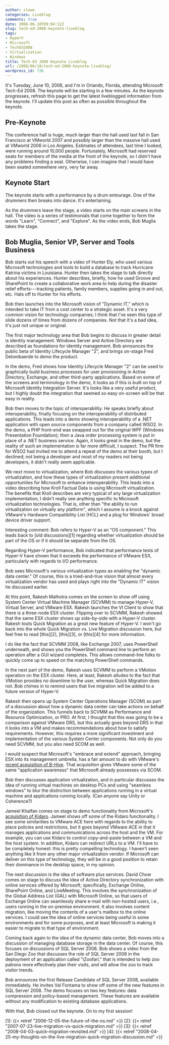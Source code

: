 ```yaml
---
author: slowe
categories: Liveblog
comments: true
date: 2008-06-10T09:04:12Z
slug: tech-ed-2008-keynote-liveblog
tags:
- HyperV
- Microsoft
- TechEd2008
- Virtualization
- Windows
title: Tech-Ed 2008 Keynote Liveblog
url: /2008/06/10/tech-ed-2008-keynote-liveblog/
wordpress_id: 726
---
```


It's Tuesday, June 10, 2008, and I'm in Orlando, Florida, attending Microsoft Tech-Ed 2008. The keynote will be starting in a few minutes. As the keynote progresses, refresh this page to get the latest liveblogged information from the keynote. I'll update this post as often as possible throughout the keynote.

## Pre-Keynote

The conference hall is huge, much larger than the hall used last fall in San Francisco at VMworld 2007 and possibly larger than the massive hall used at VMworld 2006 in Los Angeles. Estimates of attendees, last time I looked, were running around 10,000 people. Fortunately, Microsoft had reserved seats for members of the media at the front of the keynote, so I didn't have any problems finding a seat. Otherwise, I can imagine that I would have been seated somewhere very, very far away.

## Keynote Start

The keynote starts with a performance by a drum entourage. One of the drummers then breaks into dance. It's entertaining.

As the drummers leave the stage, a video starts on the main screens in the hall. The video is a series of testimonials that come together to form the words "Learn", "Connect", and "Explore". As the video ends, Bob Muglia takes the stage.

## Bob Muglia, Senior VP, Server and Tools Business

Bob starts out his speech with a video of Hunter Ely, who used various Microsoft technologies and tools to build a database to track Hurricane Katrina victims in Louisiana. Hunter then takes the stage to talk directly about his experiences. Hunter describes, briefly, how he used Groove and SharePoint to create a collaborative work area to help during the disaster relief efforts---tracking patients, family members, supplies going in and out, etc. Hats off to Hunter for his efforts.

Bob then launches into the Microsoft vision of "Dynamic IT," which is intended to take IT from a cost center to a strategic asset. It's a very common vision for technology companies; I think that I've seen this type of slide dozens of times from dozens of companies. Not that it's a bad idea, it's just not unique or original.

The first major technology area that Bob begins to discuss in greater detail is identity management. Windows Server and Active Directory are described as foundations for identity management. Bob announces the public beta of Identity Lifecycle Manager "2", and brings on-stage Fred Delombaerde to demo the product.

In the demo, Fred shows how Identity Lifecycle Manager "2" can be used to graphically build business processes for user provisioning in Active Directory, Exchange, and other third-party applications. Based on some of the screens and terminology in the demo, it looks as if this is built on top of Microsoft Identity Integration Server. It's looks like a very useful product, but I highly doubt the integration that seemed so easy on-screen will be that easy in reality.

Bob then moves to the topic of interoperability. He speaks briefly about interoperability, finally focusing on the interoperability of distributed applications. This leads into a demo showing interoperability of a .NET application with open source components from a company called WSO2. In the demo, a PHP front-end was swapped out for the original WPF (Windows Presentation Foundation); then a Java order processing system is put in place of a .NET business service. Again, it looks great in the demo, but the reality of such an implementation is far more difficult, I suspect. The PR firm for WSO2 had invited me to attend a repeat of the demo at their booth, but I declined; not being a developer and most of my readers not being developers, it didn't really seem applicable.

We next move to virtualization, where Bob discusses the various types of virtualization, and how these types of virtualization present additional opportunities for Microsoft to enhance interoperability. This leads into a video describing how Kroll Factual Data is using Microsoft virtualization. The benefits that Kroll describes are very typical of any large virtualization implementation; I didn't really see anything specific to Microsoft virtualization technologies. That is, other than "the ability to run virtualization on virtually any platform", which I assume is a knock against VMware's Hardware Compatibility List (HCL) and a plug for Windows' broad device driver support.

Interesting comment: Bob refers to Hyper-V as an "OS component." This leads back to [old discussions][1] regarding whether virtualization should be part of the OS or if it should be separate from the OS.

Regarding Hyper-V performance, Bob indicated that performance tests of Hyper-V have shown that it exceeds the performance of VMware ESX, particularly with regards to I/O performance.

Bob sees Microsoft's various virtualization types as enabling the "dynamic data center." Of course, this is a tried-and-true vision that almost every virtualization vendor has used and plays right into the "Dynamic IT" vision he discussed earlier.

At this point, Rakesh Malhotra comes on the screen to show off using System Center Virtual Machine Manager (SCVMM) to manage Hyper-V, Virtual Server, and VMware ESX. Rakesh launches the VI Client to show that there is a three-node ESX cluster. Flipping over to SCVMM, Rakesh showed that the same ESX cluster shows up side-by-side with a Hyper-V cluster. Rakesh touts Quick Migration as a great new feature of Hyper-V. I won't go back into the whole Quick Migration vs. Live Migration discussion here, but feel free to read [this][2], [this][3], or [this][4] for more information.

I do like the fact that SCVMM 2008, like Exchange 2007, uses PowerShell underneath, and shows you the PowerShell command line to perform an operation after a GUI wizard completes. This allows command-line folks to quickly come up to speed on the matching PowerShell commands.

In the next part of the demo, Rakesh uses SCVMM to perform a VMotion operation on the ESX cluster. Here, at least, Rakesh alludes to the fact that VMotion provides no downtime to the user, whereas Quick Migration does not. Bob chimes in to remind users that live migration will be added to a future version of Hyper-V.

Rakesh then opens up System Center Operations Manager (SCOM) as part of a discussion about how a dynamic data center can take actions on behalf of the organization. This funnels back to SCVMM as Performance and Resource Optimization, or PRO. At first, I thought that this was going to be a comparison against VMware DRS, but this actually goes beyond DRS in that it looks into a VM and makes recommendations about how to satisfy requirements. However, this requires a more significant investment and implementation of the various System Center components. Not only do you need SCVMM, but you also need SCOM as well.

I would suspect that Microsoft's "embrace and extend" approach, bringing ESX into its management umbrella, has a fair amount to do with VMware's [recent acquisition of B-Hive](http://www.virtualization.info/2008/05/vmware-acquires-b-hive.html). That acquisition gives VMware some of the same "application awareness" that Microsoft already possesses via SCOM.

Bob then discusses application virtualization, and in particular discusses the idea of running virtual machines on desktop PCs and using "seamless windows" to blur the distinction between applications running in a virtual machine and applications running locally. (Can anyone say Unity or Coherence?)

Jameel Khalfan comes on stage to demo functionality from Microsoft's [acquisition of Kidaro](http://www.virtualization.info/2008/03/microsoft-acquires-kidaro.html). Jameel shows off some of the Kidaro functionality. I see some similarities to VMware ACE here with regards to the ability to place policies and restrictions, but it goes beyond VMware ACE in that it manages applications and communications across the host and the VM. For example, you can use Kidaro to control copy-and-paste between a VM and the host system. In addition, Kidaro can redirect URLs to a VM. I'll have to be completely honest: this is pretty compelling technology. I haven't seen anything like it from any other major virtualization vendor. If Microsoft can deliver on this type of technology, they will be in a good position to retain their dominance in the desktop space, in my opinion.

The next discussion is the idea of software plus services. David Chow comes on stage to discuss the idea of Active Directory synchronization with online services offered by Microsoft; specifically, Exchange Online, SharePoint Online, and LiveMeeting. This involves the synchronization of the Global Address List (GAL) with Microsoft Online, so that users of Exchange Online can seamlessly share e-mail with non-hosted users, i.e., users running in the on-premise environment. It also involves content migration, like moving the contents of a user's mailbox to the online services. I could see the idea of online services being useful in some environments and for some purposes, and at least Microsoft is making it easier to migrate to that type of environment.

Coming back again to the idea of the dynamic data center, Bob moves into a discussion of managing database storage in the data center. Of course, this focuses on discussions of SQL Server 2008. Bob shows a video from the San Diego Zoo that discusses the role of SQL Server 2008 in the deployment of an application called "iZoofari," that is intended to help zoo patrons more effectively plan their visits, and will allow the zoo to track visitor trends.

Bob announces the first Release Candidate of SQL Server 2008, available immediately. He invites Val Fontama to show off some of the new features in SQL Server 2008. The demo focuses on two key features: data compression and policy-based management. These features are available without any modification to existing database applications.

With that, Bob closed out the keynote. On to my first session!

[1]: {{< relref "2006-12-05-the-future-of-the-os.md" >}}
[2]: {{< relref "2007-07-23-live-migration-vs-quick-migration.md" >}}
[3]: {{< relref "2008-04-03-quick-migration-revisited.md" >}}
[4]: {{< relref "2008-04-25-my-thoughts-on-the-live-migration-quick-migration-discussion.md" >}}
